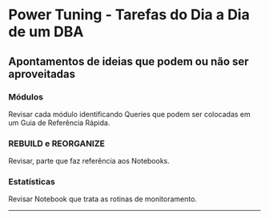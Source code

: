 # Power Tuning - Tarefas do Dia a Dia de um DBA

## Apontamentos de ideias que podem ou não ser aproveitadas

### Módulos

Revisar cada módulo identificando Queries que podem ser colocadas em um Guia de Referência Rápida.

### REBUILD e REORGANIZE

Revisar, parte que faz referência aos Notebooks.

### Estatísticas

Revisar Notebook que trata as rotinas de monitoramento.

---
